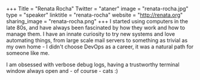 +++
Title = "Renata Rocha"
Twitter = "ataner"
image = "renata-rocha.jpg"
type = "speaker"
linktitle = "renata-rocha"
website = "http://renata.org"
sharing_image = "renata-rocha.png"
+++
I started using computers in the late 80s, and have always been fascinated by how they work and how to manage them. I have an innate curiosity to try new systems and love automating things, from large scale mail servers to something as trivial as my own home - I didn't choose DevOps as a career, it was a natural path for someone like me.

I am obsessed with verbose debug logs, having a trustworthy terminal window always open and - of course - cats :)  
